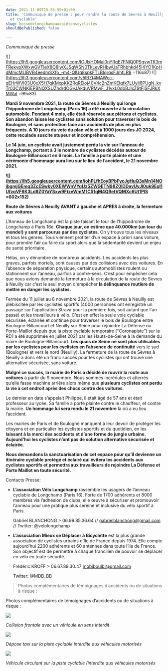 ```yaml
---
date: 2021-11-09T15:55:55+01:00
title: 'Communiqué de presse : pour rendre la route de Sèvres à Neuilly 100% piéton
  et cyclable'
slug: bossedelongchampauxpiétonscyclistes
shouldBePublished: false

---
```

_Communiqué de presse_

![](https://lh5.googleusercontent.com/lOJlxHOMal0nYRqE7FNlQ0PSgvwTK3mFRekvpXWxwGVTIeX8Q8IwXJSqWSN0TkLevRHbwUaTRhbhkd45l4YO1KpHdMmcMLlBVB4eedmSXfo_-m4-QlUq8spkFTLBIqrqsFJmfLR9 =116x87) ![](https://lh3.googleusercontent.com/v5lBZt4MAWcc-qEHrWVI03U0xX5H7qKMxpKK2RqREioj40V4c2nZmKEIqfk7LUyli6PUgN_kvTr03CWNKjEPBNQXSUZhdrdOGvJAkduVRMwF_J1vxL0doBJlxZ9tFjSFJRkXMWal =99x83)

**Mardi 9 novembre 2021, la route de Sèvres à Neuilly qui longe l’hippodrome de Longchamp (Paris 16) a été rouverte à la circulation automobile. Pendant 4 mois, elle était réservée aux piétons et cyclistes. Son abandon laisse les cyclistes sans solution pour traverser le bois de Boulogne, et sans protection face aux accidents de plus en plus fréquents. A 10 jours du vote du plan vélo et à 1000 jours des JO 2024, cette reculade suscite stupeur et incompréhension.**

**Le 14 juin, un cycliste avait justement perdu la vie sur l’anneau de Longchamp, portant à 3 le nombre de cyclistes décédés autour de Boulogne-Billancourt en 6 mois. La famille a porté plainte et une cérémonie d’hommage aura lieu sur le lieu de l’accident, le 21 novembre 2021.**

**![](https://lh5.googleusercontent.com/iohPLfhEoyBPbFycJgHuQ3sMn14NOjbgmjGEmq3ZcESwky0XEWWnVYgUz5ZWGETN98Z0lDDavUyJl0uk9Eql1UfzgVF6K3Ld8Z0YaYSxw9FtzeWmM1C51qM4Q9etVQMXc6Ut1PlS =602x152)**

**Route de Sèvres à Neuilly AVANT à gauche et APRÈS à droite, la fermeture aux voitures**

L’Anneau de Longchamp est la piste faisant le tour de l’hippodrome de Longchamp à Paris 16e. **Chaque jour, on estime que 40.000km (un tour du monde!) y sont parcourus par des cyclistes**. On y trouve tous les niveaux et tous les genres. Tous viennent profiter d’un espace à priori sans voiture, pour prendre l’air ou faire du sport alors que la sédentarité devient un enjeu de santé prioritaire.

Hélas, on y dénombre de nombreux accidents. Les accidents les plus graves, parfois mortels, sont causés par des collisions avec des voitures. En l’absence de séparation physique, certains automobilistes roulent ou stationnent sur l’anneau, parfois à contre-sens. C’est pour empêcher cela que nous avions demandé la fermeture à la circulation de la route de Sèvres à Neuilly car c’est le seul moyen d'empêcher **la délinquance routière de mettre en danger les cyclistes.**

Fermée du 11 juillet au 8 novembre 2021, la route de Sèvres à Neuilly est plébiscitée par les cyclistes sportifs (4000 personnes ont enregistré un passage sur l'application Strava pour la première fois, soit autant que l'an passé) et les travailleurs à vélo. C’est en effet la seule voie cyclable sécurisée, éclairée et continue pour traverser le bois de Boulogne entre Boulogne-Billancourt et Neuilly sur Seine pour rejoindre La Défense ou Porte-Maillot depuis que la piste cyclable temporaire (“Coronapiste”) sur la RD1 a été supprimée en juillet 2021 par les Hauts-de-Seine à la demande du maire de Boulogne-Billancourt. **Les quais de Seine ne sont plus utilisables par les cyclistes pour les cyclistes en l’absence de continuité** vers le sud (Boulogne) et vers le nord (Neuilly). La fermeture de la route de Sèvres à Neuilly a donc été un franc succès pour les cyclistes qui ont trouvé une alternative sécurisée, sans voiture.

**Malgré ce succès, la mairie de Paris a décidé de rouvrir la route aux voitures** à partir du 9 novembre. Nous sommes incrédules et atterrés qu’elle fasse machine arrière alors même que **plusieurs cyclistes ont perdu la vie à cet endroit après des chocs contre des voitures**.

Le dernier en date s’appelait Philippe, il était âgé de 57 ans et était professeur au lycée. Sa famille a porté plainte contre le chauffeur, et contre la mairie. **Un hommage lui sera rendu le 21 novembre** là où a eu lieu l’accident.

Les mairies de Paris et de Boulogne manquent à leur devoir de protéger les citoyens et en particulier les cyclistes sportifs et du quotidien, en les **laissant à la merci des accidents et d’une forme de jungle urbaine. Aujourd’hui les cyclistes n’ont pas de solution alternative sécurisée et éclairée.**

**Nous demandons la sanctuarisation de cet espace pour qu’il devienne un itinéraire cyclable protégé et éclairé qui évitera les accidents aux cyclistes sportifs et permettra aux travailleurs de rejoindre La Défense et Porte Maillot en toute sécurité.**

Contacts Presse:

* **L’association Vélo Longchamp** rassemble les usagers de l’anneau cyclable de Longchamp (Paris 16). Forte de 1700 adhérents et 8000 membres via l’adhésion de clubs, elle œuvre à sécuriser et promouvoir l’anneau pour une pratique plus sereine et inclusive du vélo sportif à Paris.

  Gabriel BLANCHONG > 06.99.85.36.64 // gabrielblanchong@gmail.com // Twitter: @velolongchamp
* **L’association Mieux se Déplacer à Bicyclette** est la plus grande association de cyclistes urbains d’Ile de France depuis 1974. Elle compte aujourd’hui 2200 adhérents et 60 antennes dans toute l’Ile de France. Son objectif est de permettre à chaque francilien de pouvoir se déplacer en vélo en toute sécurité.

  Frédéric KROFF > 06.67.89.30.47 mobiboulbi@gmail.com

  Twitter: @MDB_BB

>Photos complémentaires de témoignages d’accidents ou de situations à risque :

Photos complémentaires de témoignages d’accidents ou de situations à risque :

![](/media/risque-1.png)

_Collision frontale avec un véhicule en sens interdit_ 

![](/media/risque-3.png)

_Dépose taxi sur la piste cyclable interdite aux véhicules motorisés_

![](/media/risque-2.png)

_Véhicule circulant sur la piste cyclable (interdite aux véhicules motorisés_